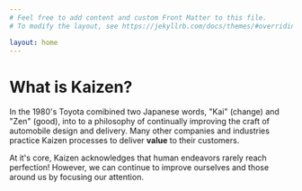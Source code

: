```yaml
---
# Feel free to add content and custom Front Matter to this file.
# To modify the layout, see https://jekyllrb.com/docs/themes/#overriding-theme-defaults

layout: home
---
```


# What is Kaizen?
In the 1980's Toyota comibined two Japanese words, "Kai" (change) and "Zen" (good), into to a philosophy of continually improving the craft of automobile design and delivery. Many other companies and industries practice Kaizen processes to deliver **value** to their customers. 

At it's core, Kaizen acknowledges that human endeavors rarely reach perfection! However, we can continue to improve ourselves and those around us by focusing our attention.

